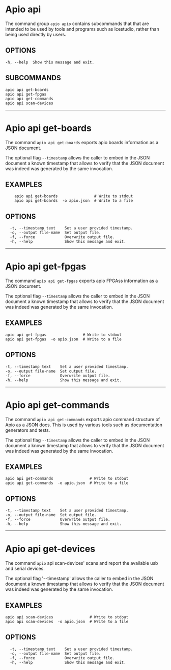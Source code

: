 # Apio api

The command group `apio apio` contains subcommands that that are
intended to be used by tools and programs such as Icestudio, rather
than being used directly by users.

## OPTIONS

```
-h, --help  Show this message and exit.
```

## SUBCOMMANDS

```
apio api get-boards
apio api get-fpgas
apio api get-commands
apio api scan-devices
```

---

# Apio api get-boards

The command `apio api get-boards` exports apio boards information as a
JSON document.

The optional flag `--timestamp` allows the caller to embed in the JSON
document a known timestamp that allows to verify that the JSON
document was indeed was generated by the same invocation.

## EXAMPLES

```
    apio api get-boards                # Write to stdout
    apio api get-boards  -o apio.json  # Write to a file
```

## OPTIONS

```
  -t, --timestamp text    Set a user provided timestamp.
  -o, --output file-name  Set output file.
  -f, --force             Overwrite output file.
  -h, --help              Show this message and exit.
```

---

# Apio api get-fpgas

The command `apio api get-fpgas` exports apio FPGAss information as a
JSON document.

The optional flag `--timestamp` allows the caller to embed in the JSON
document a known timestamp that allows to verify that the JSON
document was indeed was generated by the same invocation.

## EXAMPLES

```
apio api get-fpgas                # Write to stdout
apio api get-fpgas  -o apio.json  # Write to a file
```

## OPTIONS

```
-t, --timestamp text    Set a user provided timestamp.
-o, --output file-name  Set output file.
-f, --force             Overwrite output file.
-h, --help              Show this message and exit.
```

---

# Apio api get-commands

The command `apio api get-commands` exports apio command structure of
Apio as a JSON docs. This is used by various tools such as
documentation generators and tests.

The optional flag `--timestamp` allows the caller to embed in the JSON
document a known timestamp that allows to verify that the JSON
document was indeed was generated by the same invocation.

## EXAMPLES

```
apio api get-commands                # Write to stdout
apio api get-commands  -o apio.json  # Write to a file
```

## OPTIONS

```
-t, --timestamp text    Set a user provided timestamp.
-o, --output file-name  Set output file.
-f, --force             Overwrite output file.
-h, --help              Show this message and exit.
```

---

# Apio api get-devices

The command `apio` api scan-devices' scans and report the available usb
and serial devices.

The optional flag '--timestamp' allows the caller to embed in the JSON
document a known timestamp that allows to verify that the JSON
document was indeed was generated by the same invocation.

## EXAMPLES

```
apio api scan-devices                # Write to stdout
apio api scan-devices  -o apio.json  # Write to a file
```

## OPTIONS

```
  -t, --timestamp text    Set a user provided timestamp.
  -o, --output file-name  Set output file.
  -f, --force             Overwrite output file.
  -h, --help              Show this message and exit.
```
